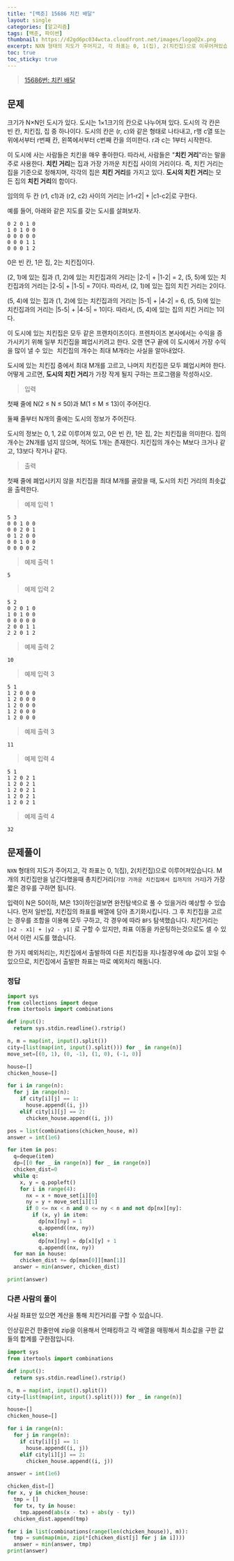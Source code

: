 ```yaml
---
title: "[백준] 15686 치킨 배달"
layout: single
categories: [알고리즘]
tags: [백준, 파이썬]
thumbnail: https://d2gd6pc034wcta.cloudfront.net/images/logo@2x.png
excerpt: NXN 형태의 지도가 주어지고, 각 좌표는 0, 1(집), 2(치킨집)으로 이루어져있습니다. M개의 치킨집만을 남긴다했을때 총치킨거리(가장 가까운 치킨집에서 집까지의 거리)가 가장 짧은 경우를 구하면 됩니다.
toc: true
toc_sticky: true
---
```


>[15686번: 치킨 배달](https://www.acmicpc.net/problem/15686)
>

## 문제

크기가 N×N인 도시가 있다. 도시는 1×1크기의 칸으로 나누어져 있다. 도시의 각 칸은 빈 칸, 치킨집, 집 중 하나이다. 도시의 칸은 (r, c)와 같은 형태로 나타내고, r행 c열 또는 위에서부터 r번째 칸, 왼쪽에서부터 c번째 칸을 의미한다. r과 c는 1부터 시작한다.

이 도시에 사는 사람들은 치킨을 매우 좋아한다. 따라서, 사람들은 "**치킨 거리**"라는 말을 주로 사용한다. **치킨 거리**는 집과 가장 가까운 치킨집 사이의 거리이다. 즉, 치킨 거리는 집을 기준으로 정해지며, 각각의 집은 **치킨 거리**를 가지고 있다. **도시의 치킨 거리**는 모든 집의 **치킨 거리**의 합이다.

임의의 두 칸 (r1, c1)과 (r2, c2) 사이의 거리는 |r1-r2| + |c1-c2|로 구한다.

예를 들어, 아래와 같은 지도를 갖는 도시를 살펴보자.

```
0 2 0 1 0
1 0 1 0 0
0 0 0 0 0
0 0 0 1 1
0 0 0 1 2
```

0은 빈 칸, 1은 집, 2는 치킨집이다.

(2, 1)에 있는 집과 (1, 2)에 있는 치킨집과의 거리는 |2-1| + |1-2| = 2, (5, 5)에 있는 치킨집과의 거리는 |2-5| + |1-5| = 7이다. 따라서, (2, 1)에 있는 집의 치킨 거리는 2이다.

(5, 4)에 있는 집과 (1, 2)에 있는 치킨집과의 거리는 |5-1| + |4-2| = 6, (5, 5)에 있는 치킨집과의 거리는 |5-5| + |4-5| = 1이다. 따라서, (5, 4)에 있는 집의 치킨 거리는 1이다.

이 도시에 있는 치킨집은 모두 같은 프랜차이즈이다. 프렌차이즈 본사에서는 수익을 증가시키기 위해 일부 치킨집을 폐업시키려고 한다. 오랜 연구 끝에 이 도시에서 가장 수익을 많이 낼 수 있는  치킨집의 개수는 최대 M개라는 사실을 알아내었다.

도시에 있는 치킨집 중에서 최대 M개를 고르고, 나머지 치킨집은 모두 폐업시켜야 한다. 어떻게 고르면, **도시의 치킨 거리**가 가장 작게 될지 구하는 프로그램을 작성하시오.

> 입력

첫째 줄에 N(2 ≤ N ≤ 50)과 M(1 ≤ M ≤ 13)이 주어진다.

둘째 줄부터 N개의 줄에는 도시의 정보가 주어진다.

도시의 정보는 0, 1, 2로 이루어져 있고, 0은 빈 칸, 1은 집, 2는 치킨집을 의미한다. 집의 개수는 2N개를 넘지 않으며, 적어도 1개는 존재한다. 치킨집의 개수는 M보다 크거나 같고, 13보다 작거나 같다.

> 출력

첫째 줄에 폐업시키지 않을 치킨집을 최대 M개를 골랐을 때, 도시의 치킨 거리의 최솟값을 출력한다.

> 예제 입력 1

```
5 3
0 0 1 0 0
0 0 2 0 1
0 1 2 0 0
0 0 1 0 0
0 0 0 0 2
```

> 예제 출력 1

```
5
```

> 예제 입력 2

```
5 2
0 2 0 1 0
1 0 1 0 0
0 0 0 0 0
2 0 0 1 1
2 2 0 1 2
```

> 예제 출력 2

```
10
```

> 예제 입력 3

```
5 1
1 2 0 0 0
1 2 0 0 0
1 2 0 0 0
1 2 0 0 0
1 2 0 0 0
```

> 예제 출력 3

```
11
```

> 예제 입력 4

```
5 1
1 2 0 2 1
1 2 0 2 1
1 2 0 2 1
1 2 0 2 1
1 2 0 2 1
```

> 예제 출력 4

```
32
```

## 문제풀이

`NXN` 형태의 지도가 주어지고, 각 좌표는 0, 1(집), 2(치킨집)으로 이루어져있습니다. M개의 치킨집만을 남긴다했을때 총치킨거리(`가장 가까운 치킨집에서 집까지의 거리`)가 가장 짧은 경우를 구하면 됩니다.

입력이 N은 50이하, M은 13이하인걸보면 완전탐색으로 풀 수 있을거라 예상할 수 있습니다. 먼저 일반집, 치킨집의 좌표를 배열에 담아 초기화시킵니다. 그 후 치킨집을 고르는 경우를 조합을 이용해 모두 구하고, 각 경우에 따라 `BFS` 탐색했습니다. 치킨거리는 `|x2 - x1| + |y2 - y1|` 로 구할 수 있지만, 좌표 이동을 카운팅하는것으로도 셀 수 있어서 이런 시도를 했습니다.

한 가지 예외처리는, 치킨집에서 출발하여 다른 치킨집을 지나칠경우에 dp 값이 꼬일 수 있으므로, 치킨집에서 출발한 좌표는 따로 예외처리 해둡니다.

### 정답

```python
import sys
from collections import deque
from itertools import combinations

def input():
  return sys.stdin.readline().rstrip()

n, m = map(int, input().split())
city=[list(map(int, input().split())) for _ in range(n)]
move_set=[(0, 1), (0, -1), (1, 0), (-1, 0)]

house=[]
chicken_house=[]

for i in range(n):
  for j in range(n):
    if city[i][j] == 1:
      house.append((i, j))
    elif city[i][j] == 2:
      chicken_house.append((i, j))

pos = list(combinations(chicken_house, m))
answer = int(1e6)

for item in pos:
  q=deque(item)
  dp=[[0 for _ in range(n)] for _ in range(n)]
  chicken_dist=0
  while q:
    x, y = q.popleft()
    for i in range(4):
      nx = x + move_set[i][0]
      ny = y + move_set[i][1]
      if 0 <= nx < n and 0 <= ny < n and not dp[nx][ny]:
        if (x, y) in item:
          dp[nx][ny] = 1
          q.append((nx, ny))
        else:
          dp[nx][ny] = dp[x][y] + 1
          q.append((nx, ny))
  for man in house:
    chicken_dist += dp[man[0]][man[1]]
  answer = min(answer, chicken_dist)

print(answer)
```

### 다른 사람의 풀이

사실 좌표만 있으면 계산을 통해 치킨거리를 구할 수 있습니다. 

인상깊은건 한줄만에 zip을 이용해서 언패킹하고 각 배열을 매핑해서 최소값을 구한 값들의 합계를 구한점입니다.

```python
import sys
from itertools import combinations

def input():
  return sys.stdin.readline().rstrip()

n, m = map(int, input().split())
city=[list(map(int, input().split())) for _ in range(n)]

house=[]
chicken_house=[]

for i in range(n):
  for j in range(n):
    if city[i][j] == 1:
      house.append((i, j))
    elif city[i][j] == 2:
      chicken_house.append((i, j))

answer = int(1e6)

chicken_dist=[]
for x, y in chicken_house:
  tmp = []
  for tx, ty in house:
    tmp.append(abs(x - tx) + abs(y - ty))
  chicken_dist.append(tmp)

for i in list(combinations(range(len(chicken_house)), m)):
  tmp = sum(map(min, zip(*[chicken_dist[j] for j in i])))
  answer = min(answer, tmp)
print(answer)
```